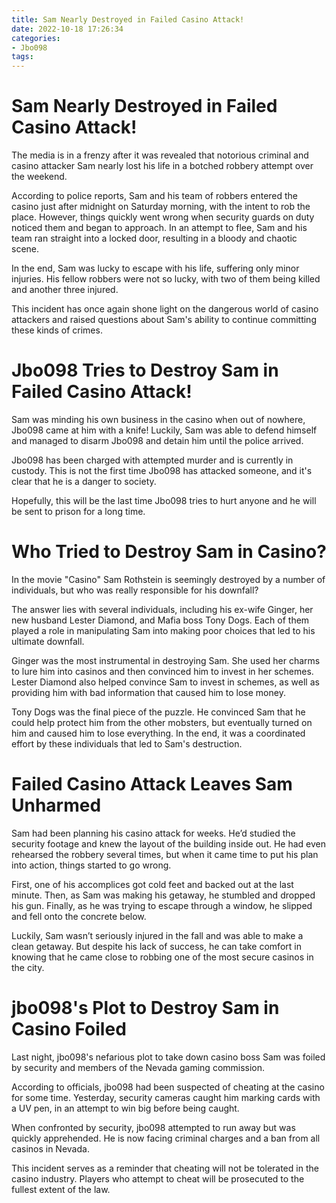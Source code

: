 ```yaml
---
title: Sam Nearly Destroyed in Failed Casino Attack!
date: 2022-10-18 17:26:34
categories:
- Jbo098
tags:
---
```



#  Sam Nearly Destroyed in Failed Casino Attack!

The media is in a frenzy after it was revealed that notorious criminal and casino attacker Sam nearly lost his life in a botched robbery attempt over the weekend.

According to police reports, Sam and his team of robbers entered the casino just after midnight on Saturday morning, with the intent to rob the place. However, things quickly went wrong when security guards on duty noticed them and began to approach. In an attempt to flee, Sam and his team ran straight into a locked door, resulting in a bloody and chaotic scene.

In the end, Sam was lucky to escape with his life, suffering only minor injuries. His fellow robbers were not so lucky, with two of them being killed and another three injured.

This incident has once again shone light on the dangerous world of casino attackers and raised questions about Sam's ability to continue committing these kinds of crimes.

#  Jbo098 Tries to Destroy Sam in Failed Casino Attack!

Sam was minding his own business in the casino when out of nowhere, Jbo098 came at him with a knife! Luckily, Sam was able to defend himself and managed to disarm Jbo098 and detain him until the police arrived.

Jbo098 has been charged with attempted murder and is currently in custody. This is not the first time Jbo098 has attacked someone, and it's clear that he is a danger to society.

Hopefully, this will be the last time Jbo098 tries to hurt anyone and he will be sent to prison for a long time.

#  Who Tried to Destroy Sam in Casino? 

In the movie "Casino" Sam Rothstein is seemingly destroyed by a number of individuals, but who was really responsible for his downfall?

The answer lies with several individuals, including his ex-wife Ginger, her new husband Lester Diamond, and Mafia boss Tony Dogs. Each of them played a role in manipulating Sam into making poor choices that led to his ultimate downfall.

Ginger was the most instrumental in destroying Sam. She used her charms to lure him into casinos and then convinced him to invest in her schemes. Lester Diamond also helped convince Sam to invest in schemes, as well as providing him with bad information that caused him to lose money.

Tony Dogs was the final piece of the puzzle. He convinced Sam that he could help protect him from the other mobsters, but eventually turned on him and caused him to lose everything. In the end, it was a coordinated effort by these individuals that led to Sam's destruction.

#  Failed Casino Attack Leaves Sam Unharmed 

Sam had been planning his casino attack for weeks. He’d studied the security footage and knew the layout of the building inside out. He had even rehearsed the robbery several times, but when it came time to put his plan into action, things started to go wrong.

First, one of his accomplices got cold feet and backed out at the last minute. Then, as Sam was making his getaway, he stumbled and dropped his gun. Finally, as he was trying to escape through a window, he slipped and fell onto the concrete below.

Luckily, Sam wasn’t seriously injured in the fall and was able to make a clean getaway. But despite his lack of success, he can take comfort in knowing that he came close to robbing one of the most secure casinos in the city.

#  jbo098's Plot to Destroy Sam in Casino Foiled

Last night, jbo098's nefarious plot to take down casino boss Sam was foiled by security and members of the Nevada gaming commission.

According to officials, jbo098 had been suspected of cheating at the casino for some time. Yesterday, security cameras caught him marking cards with a UV pen, in an attempt to win big before being caught.

When confronted by security, jbo098 attempted to run away but was quickly apprehended. He is now facing criminal charges and a ban from all casinos in Nevada.

This incident serves as a reminder that cheating will not be tolerated in the casino industry. Players who attempt to cheat will be prosecuted to the fullest extent of the law.